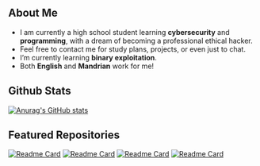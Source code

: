 ## About Me

- I am currently a high school student learning **cybersecurity** and **programming**, with a dream of becoming a professional ethical hacker.
- Feel free to contact me for study plans, projects, or even just to chat.
- I’m currently learning **binary exploitation**.
- Both **English** and **Mandrian** work for me!

## Github Stats

[![Anurag's GitHub stats](https://github-readme-stats.vercel.app/api?username=Grissia&theme=tokyonight&rank_icon=github)](https://github.com/anuraghazra/github-readme-stats) 

## Featured Repositories

[![Readme Card](https://github-readme-stats.vercel.app/api/pin/?username=Grissia&repo=reirei_problemset&theme=tokyonight)](https://github.com/Grissia/reirei_problemset)
[![Readme Card](https://github-readme-stats.vercel.app/api/pin/?username=Grissia&repo=grissia.github.io&theme=tokyonight)](https://github.com/Grissia/grissia.github.io)
[![Readme Card](https://github-readme-stats.vercel.app/api/pin/?username=Grissia&repo=Justitia&theme=tokyonight)](https://github.com/Grissia/Justitia)
[![Readme Card](https://github-readme-stats.vercel.app/api/pin/?username=Grissia&repo=Cronus&theme=tokyonight)](https://github.com/Grissia/Cronus)


<!--
**Grissia/Grissia** is a ✨ _special_ ✨ repository because its `README.md` (this file) appears on your GitHub profile.

Here are some ideas to get you started:

- 🔭 I’m currently working on ...
- 🌱 I’m currently learning ...
- 👯 I’m looking to collaborate on ...
- 🤔 I’m looking for help with ...
- 💬 Ask me about ...
- 📫 How to reach me: ...
- 😄 Pronouns: ...
- ⚡ Fun fact: ...
-->
